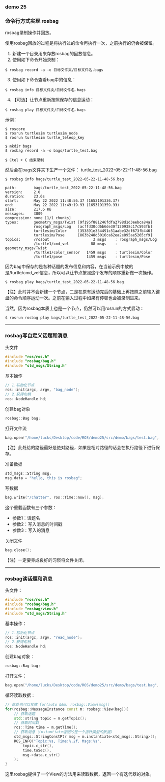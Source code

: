 ### demo 25

### 命令行方式实现 rosbag

rosbag录制操作并回放。

使用rosbag回放的过程是将执行过的命令再执行一次，之前执行的仍会被保留。

1. 新建一个目录用来存放rosbag的回放信息。
2. 使用如下命令开始录制：
```shell
$ rosbag record -a -o 目标文件夹/目标文件名.bags
```
3. 使用如下命令查看bag中的信息：
```shell
$ rosbag info 目标文件夹/目标文件名.bags
```
4. 【可选】让节点重新按照保存的信息运动：
```shell
$ rosbag play 目标文件夹/目标文件名.bags
```


示例：
```shell
$ roscore
$ rosrun turtlesim turtlesim_node
$ rosrun turtlesim turtle_teleop_key

$ mkdir bags
$ rosbag record -a -o bags/turtle_test.bag

$ Ctel + C 结束录制
```

然后会在bags文件夹下生产一个文件：
turtle_test_2022-05-22-11-48-56.bag

```shell
$ rosbag info bags/turtle_test_2022-05-22-11-48-56.bag

path:        bags/turtle_test_2022-05-22-11-48-56.bag
version:     2.0
duration:    23.6s
start:       May 22 2022 11:48:56.37 (1653191336.37)
end:         May 22 2022 11:49:19.93 (1653191359.93)
size:        217.6 KB
messages:    3009
compression: none [1/1 chunks]
types:       geometry_msgs/Twist [9f195f881246fdfa2798d1d3eebca84a]
             rosgraph_msgs/Log   [acffd30cd6b6de30f120938c17c593fb]
             turtlesim/Color     [353891e354491c51aabe32df673fb446]
             turtlesim/Pose      [863b248d5016ca62ea2e895ae5265cf9]
topics:      /rosout                    3 msgs    : rosgraph_msgs/Log  
             /turtle1/cmd_vel          88 msgs    : geometry_msgs/Twist
             /turtle1/color_sensor   1459 msgs    : turtlesim/Color    
             /turtle1/pose           1459 msgs    : turtlesim/Pose
```

因为bag中保存的是各种话题的发布信息和内容，在当前示例中放的是/turtle/cmd_vel信息，所以可以让节点按照这个发布的顺序重新做一次操作。
```shell
$ rosbag play bags/turtle_test_2022-05-22-11-48-56.bag
```

【注】此时并不会新建一个节点，二是在原有运动完后的基础上再按照之前输入键盘的命令顺序运动一次。之前在输入过程中如果有停顿也会被录制进来。

当然，因为rosbag本质上也是一个节点，仍然可以用rosrun的方式启动：
```shell
$ rosrun rosbag play bags/turtle_test_2022-05-22-11-48-56.bag
```


------

### rosbag写自定义话题和消息

头文件
```cpp
#include "ros/ros.h"
#include "rosbag/bag.h"
#include "std_msgs/String.h"
```

基本操作
```cpp
// 1.初始化节点
ros::init(argc, argv, "bag_node");
// 2.获得句柄
ros::NodeHandle hd;
```

创建bag对象
```cpp
rosbag::Bag bag;
```

打开文件流
```cpp
bag.open("/home/lucks/Desktop/code/ROS/demo25/src/demo/bags/test.bag", rosbag::BagMode::Write);
```
【注】此处给的路径最好是绝对路径，如果是相对路径的话会在执行路径下进行保存。

准备数据
```cpp
std_msgs::String msg;
msg.data = "hello, this is rosbag";
```

写数据
```cpp
bag.write("/chatter", ros::Time::now(), msg);
```
这个重载函数有三个参数：
* 参数1：话题名
* 参数2：写入消息的时间戳
* 参数3：写入的消息

关闭文件
```cpp
bag.close();
```
【注】一定要养成良好的习惯将文件关闭。

------

### rosbag读话题和消息

头文件：
```cpp
#include "ros/ros.h"
#include "rosbag/bag.h"
#include "rosbag/view.h"
#include "std_msgs/String.h"
```

基本操作：
```cpp
// 1.初始化节点
ros::init(argc, argv, "read_node");
// 2.获得句柄
ros::NodeHandle hd;
```

创建bag对象：
```cpp
rosbag::Bag bag;
```

打开文件：
```cpp
bag.open("/home/lucks/Desktop/code/ROS/demo25/src/demo/bags/test.bag", rosbag::BagMode::Read);
```

循环读取数据：
```cpp
// 此处也可以写成 for(auto &&m: rosbag::View(msg))
for(rosbag::MessageInstance const m: rosbag::View(bag)){
	// 获取话题
	std::string topic = m.getTopic();
	// 获取时间戳
	ros::Time time = m.getTime();
	// 获取消息（instantiate返回的是一个指针类型的数据）
	std_msgs::StringConstPtr msg = m.instantiate<std_msgs::String>();
	ROS_INFO("Topic:%s, Time:%.2f, Msgs:%s",
		topic.c_str(),
		time.toSec(),
		msg->data.c_str()
	);
}
```
这里rosbag提供了一个View的方法用来读取数据，返回一个有迭代器的对象。

